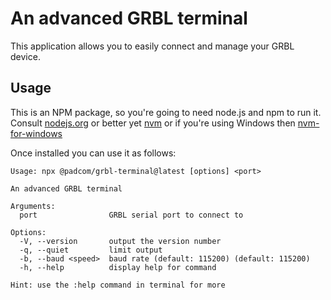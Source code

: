 # An advanced GRBL terminal

This application allows you to easily connect and manage your GRBL device.

## Usage

This is an NPM package, so you're going to need node.js and npm to run it. Consult [nodejs.org](https://nodejs.org) or better yet [nvm](https://github.com/nvm-sh/nvm#installing-and-updating) or if you're using Windows then [nvm-for-windows](https://github.com/coreybutler/nvm-windows)

Once installed you can use it as follows:

```
Usage: npx @padcom/grbl-terminal@latest [options] <port>

An advanced GRBL terminal

Arguments:
  port                GRBL serial port to connect to

Options:
  -V, --version       output the version number
  -q, --quiet         limit output
  -b, --baud <speed>  baud rate (default: 115200) (default: 115200)
  -h, --help          display help for command

Hint: use the :help command in terminal for more
```

